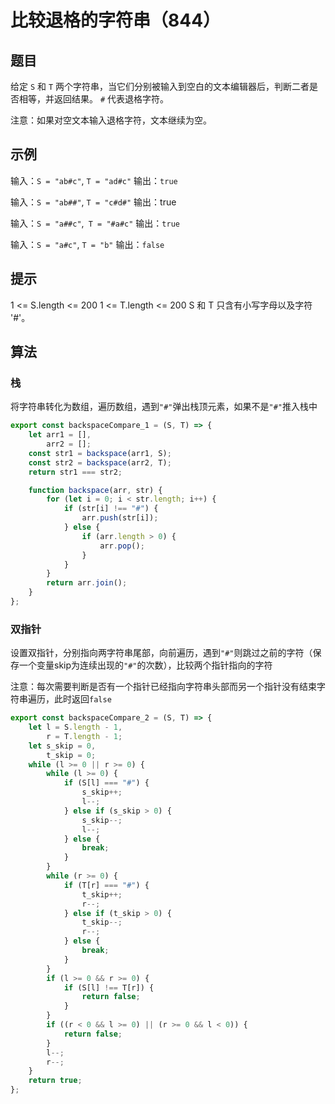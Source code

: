 # 比较退格的字符串（844）

## 题目

给定 `S` 和 `T` 两个字符串，当它们分别被输入到空白的文本编辑器后，判断二者是否相等，并返回结果。 `#` 代表退格字符。

注意：如果对空文本输入退格字符，文本继续为空。

## 示例

输入：`S = "ab#c"`, `T = "ad#c"`
输出：`true`

输入：`S = "ab##"`, `T = "c#d#"`
输出：true

输入：`S = "a##c"`,` T = "#a#c"`
输出：`true`

输入：`S = "a#c"`, `T = "b"`
输出：`false`

## 提示

1 <= S.length <= 200
1 <= T.length <= 200
S 和 T 只含有小写字母以及字符 '#'。

## 算法

### 栈

将字符串转化为数组，遍历数组，遇到`"#"`弹出栈顶元素，如果不是`"#"`推入栈中

```js
export const backspaceCompare_1 = (S, T) => {
	let arr1 = [],
		arr2 = [];
	const str1 = backspace(arr1, S);
	const str2 = backspace(arr2, T);
	return str1 === str2;

	function backspace(arr, str) {
		for (let i = 0; i < str.length; i++) {
			if (str[i] !== "#") {
				arr.push(str[i]);
			} else {
				if (arr.length > 0) {
					arr.pop();
				}
			}
		}
		return arr.join();
	}
};
```

### 双指针

设置双指针，分别指向两字符串尾部，向前遍历，遇到`"#"`则跳过之前的字符（保存一个变量skip为连续出现的`"#"`的次数），比较两个指针指向的字符

注意：每次需要判断是否有一个指针已经指向字符串头部而另一个指针没有结束字符串遍历，此时返回`false`

```js
export const backspaceCompare_2 = (S, T) => {
	let l = S.length - 1,
		r = T.length - 1;
	let s_skip = 0,
		t_skip = 0;
	while (l >= 0 || r >= 0) {
		while (l >= 0) {
			if (S[l] === "#") {
				s_skip++;
				l--;
			} else if (s_skip > 0) {
				s_skip--;
				l--;
			} else {
				break;
			}
		}
		while (r >= 0) {
			if (T[r] === "#") {
				t_skip++;
				r--;
			} else if (t_skip > 0) {
				t_skip--;
				r--;
			} else {
				break;
			}
		}
		if (l >= 0 && r >= 0) {
			if (S[l] !== T[r]) {
				return false;
			}
		}
		if ((r < 0 && l >= 0) || (r >= 0 && l < 0)) {
			return false;
		}
		l--;
		r--;
	}
	return true;
};

```